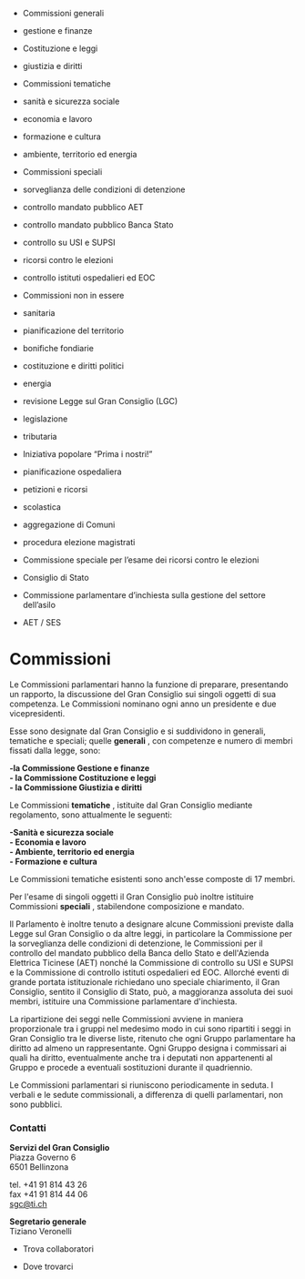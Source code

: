   * Commissioni generali
  * gestione e finanze
  * Costituzione e leggi
  * giustizia e diritti

  * Commissioni tematiche
  * sanità e sicurezza sociale
  * economia e lavoro 
  * formazione e cultura
  * ambiente, territorio ed energia

  * Commissioni speciali
  * sorveglianza delle condizioni di detenzione
  * controllo mandato pubblico AET
  * controllo mandato pubblico Banca Stato
  * controllo su USI e SUPSI
  * ricorsi contro le elezioni
  * controllo istituti ospedalieri ed EOC

  * Commissioni non in essere
  * sanitaria
  * pianificazione del territorio 
  * bonifiche fondiarie
  * costituzione e diritti politici
  * energia
  * revisione Legge sul Gran Consiglio (LGC) 
  * legislazione
  * tributaria
  * Iniziativa popolare “Prima i nostri!” 
  * pianificazione ospedaliera
  * petizioni e ricorsi
  * scolastica
  * aggregazione di Comuni
  * procedura elezione magistrati
  * Commissione speciale per l’esame dei ricorsi contro le elezioni
  * Consiglio di Stato
  * Commissione parlamentare d’inchiesta sulla gestione del settore dell’asilo
  * AET / SES

#  Commissioni

Le Commissioni parlamentari hanno la funzione di preparare, presentando un
rapporto, la discussione del Gran Consiglio sui singoli oggetti di sua
competenza. Le Commissioni nominano ogni anno un presidente e due
vicepresidenti.

Esse sono designate dal Gran Consiglio e si suddividono in generali, tematiche
e speciali; quelle **generali** , con competenze e numero di membri fissati
dalla legge, sono:

 **-la Commissione Gestione e finanze  
\- la Commissione Costituzione e leggi  
\- la Commissione Giustizia e diritti**

Le Commissioni **tematiche** , istituite dal Gran Consiglio mediante
regolamento, sono attualmente le seguenti:

 **-Sanità e sicurezza sociale  
\- Economia e lavoro  
\- Ambiente, territorio ed energia  
\- Formazione e cultura**

Le Commissioni tematiche esistenti sono anch'esse composte di 17 membri.  
  
Per l'esame di singoli oggetti il Gran Consiglio può inoltre istituire
Commissioni **speciali** , stabilendone composizione e mandato.

Il Parlamento è inoltre tenuto a designare alcune Commissioni previste dalla
Legge sul Gran Consiglio o da altre leggi, in particolare la Commissione per
la sorveglianza delle condizioni di detenzione, le Commissioni per il
controllo del mandato pubblico della Banca dello Stato e dell'Azienda
Elettrica Ticinese (AET) nonché la Commissione di controllo su USI e SUPSI e
la Commissione di controllo istituti ospedalieri ed EOC. Allorché eventi di
grande portata istituzionale richiedano uno speciale chiarimento, il Gran
Consiglio, sentito il Consiglio di Stato, può, a maggioranza assoluta dei suoi
membri, istituire una Commissione parlamentare d'inchiesta.

La ripartizione dei seggi nelle Commissioni avviene in maniera proporzionale
tra i gruppi nel medesimo modo in cui sono ripartiti i seggi in Gran Consiglio
tra le diverse liste, ritenuto che ogni Gruppo parlamentare ha diritto ad
almeno un rappresentante. Ogni Gruppo designa i commissari ai quali ha
diritto, eventualmente anche tra i deputati non appartenenti al Gruppo e
procede a eventuali sostituzioni durante il quadriennio.

Le Commissioni parlamentari si riuniscono periodicamente in seduta. I verbali
e le sedute commissionali, a differenza di quelli parlamentari, non sono
pubblici.

###  Contatti

**Servizi del Gran Consiglio**  
Piazza Governo 6  
6501 Bellinzona

tel. +41 91 814 43 26  
fax +41 91 814 44 06  
sgc@ti.ch

**Segretario generale**  
Tiziano Veronelli

  * Trova collaboratori

  * Dove trovarci

